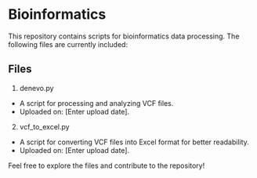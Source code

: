 # Bioinformatics

This repository contains scripts for bioinformatics data processing. The following files are currently included:

## Files
1. denevo.py
- A script for processing and analyzing VCF files.
- Uploaded on: [Enter upload date].
2. vcf_to_excel.py
- A script for converting VCF files into Excel format for better readability.
- Uploaded on: [Enter upload date].

Feel free to explore the files and contribute to the repository!
